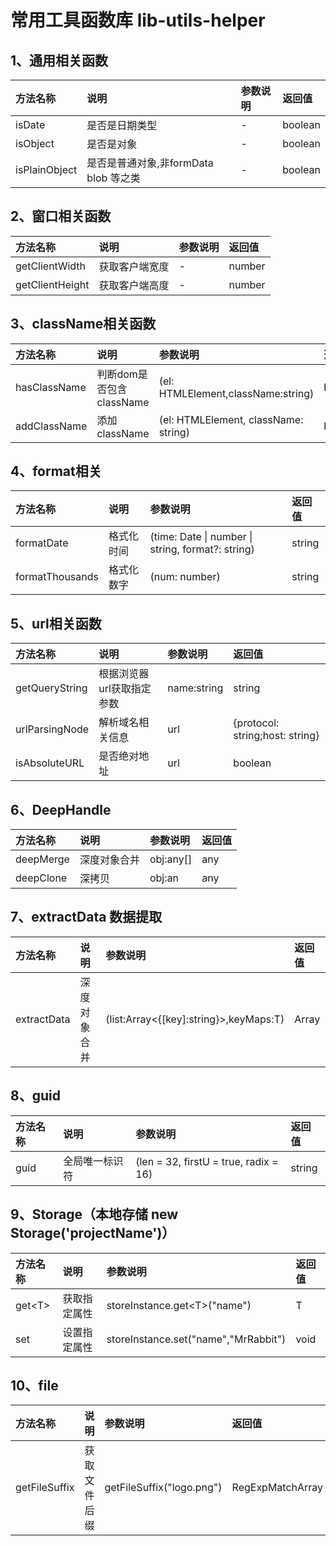 # 常用工具函数库 lib-utils-helper

## 1、通用相关函数

| 方法名称  | 说明     | 参数说明             |返回值|
| :-------- | :------- | :----------------------- |:---|
| isDate | 是否是日期类型 | - |boolean|
| isObject    | 是否是对象 | - |boolean|
| isPlainObject    | 是否是普通对象,非formData blob 等之类 | - |boolean|
## 2、窗口相关函数

| 方法名称  | 说明     | 参数说明             |返回值|
| :-------- | :------- | :----------------------- |:---|
| getClientWidth | 获取客户端宽度 | - |number|
| getClientHeight    | 获取客户端高度 | - |number|


## 3、className相关函数

| 方法名称  | 说明     | 参数说明     |返回值|
| :-------- | :------- | :--------------------------- |:---|
| hasClassName | 判断dom是否包含className | (el: HTMLElement,className:string) |boolean|
| addClassName    | 添加className | (el: HTMLElement, className: string) |boolean|


## 4、format相关

| 方法名称  | 说明     | 参数说明     |返回值|
| :-------- | :------- | :--------------------------- |:---|
| formatDate | 格式化时间 | (time: Date \| number \| string, format?: string) |string|
| formatThousands | 格式化数字 | (num: number) |string|

## 5、url相关函数

| 方法名称  | 说明     | 参数说明     |返回值|
| :-------- | :------- | :--------------------------- |:---|
| getQueryString |根据浏览器url获取指定参数 | name:string |string|
| urlParsingNode |解析域名相关信息 | url |{protocol: string;host: string}|
| isAbsoluteURL |是否绝对地址 | url |boolean|

## 6、DeepHandle

| 方法名称  | 说明     | 参数说明     |返回值|
| :-------- | :------- | :--------------------------- |:---|
| deepMerge |深度对象合并 |obj:any[] |any|
| deepClone |深拷贝 |obj:an |any|
## 7、extractData 数据提取

| 方法名称  | 说明     | 参数说明     |返回值|
| :-------- | :------- | :--------------------------- |:---|
| extractData |深度对象合并 |(list:Array<{[key]:string}>,keyMaps:T) |Array|

## 8、guid

| 方法名称  | 说明     | 参数说明     |返回值|
| :-------- | :------- | :--------------------------- |:---|
| guid |全局唯一标识符 |(len = 32, firstU = true, radix = 16) |string|

## 9、Storage（本地存储 new Storage('projectName')）

| 方法名称  | 说明     | 参数说明     |返回值|
| :-------- | :------- | :--------------------------- |:---|
| get\<T> |获取指定属性 |storeInstance.get\<T>("name") |T|
| set |设置指定属性 |storeInstance.set("name","MrRabbit")|void|

## 10、file

| 方法名称  | 说明     | 参数说明     |返回值|
| :-------- | :------- | :--------------------------- |:---|
| getFileSuffix |获取文件后缀 |getFileSuffix("logo.png") |RegExpMatchArray|